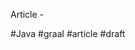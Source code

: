 Article - [](https://blog.valensas.com/our-adventures-with-graalvm-the-good-the-bad-and-the-ugly-cbf6d6e7f0d9)

#Java #graal #article 
#draft